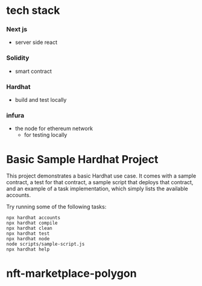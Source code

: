 # tech stack 
### Next js 
- server side react
### Solidity 
- smart contract

### Hardhat 
- build and test locally
### infura 
  - the node for ethereum network
    - for testing locally


# Basic Sample Hardhat Project

This project demonstrates a basic Hardhat use case. It comes with a sample contract, a test for that contract, a sample script that deploys that contract, and an example of a task implementation, which simply lists the available accounts.

Try running some of the following tasks:

```shell
npx hardhat accounts
npx hardhat compile
npx hardhat clean
npx hardhat test
npx hardhat node
node scripts/sample-script.js
npx hardhat help
```
# nft-marketplace-polygon


